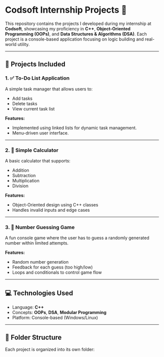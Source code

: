 # Codsoft Internship Projects 🚀

This repository contains the projects I developed during my internship at **Codsoft**, showcasing my proficiency in **C++**, **Object-Oriented Programming (OOPs)**, and **Data Structures & Algorithms (DSA)**. Each project is a console-based application focusing on logic building and real-world utility.

---

## 🧩 Projects Included

### 1. ✅ To-Do List Application
A simple task manager that allows users to:
- Add tasks
- Delete tasks
- View current task list

**Features:**
- Implemented using linked lists for dynamic task management.
- Menu-driven user interface.

---

### 2. 🧮 Simple Calculator
A basic calculator that supports:
- Addition
- Subtraction
- Multiplication
- Division

**Features:**
- Object-Oriented design using C++ classes
- Handles invalid inputs and edge cases

---

### 3. 🎯 Number Guessing Game
A fun console game where the user has to guess a randomly generated number within limited attempts.

**Features:**
- Random number generation
- Feedback for each guess (too high/low)
- Loops and conditionals to control game flow

---

## 💻 Technologies Used
- Language: **C++**
- Concepts: **OOPs**, **DSA**, **Modular Programming**
- Platform: Console-based (Windows/Linux)

---

## 📁 Folder Structure
Each project is organized into its own folder:
